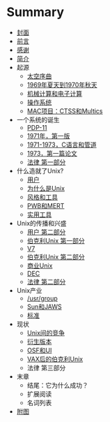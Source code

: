 # Summary

* [封面](README.md)
* [前言](mix/0-Preface.md)
* [感谢](mix/1-Acknowledgements.md)
* [简介](mix/2-Introduction.md)
* 起源
    * [太空序曲](chapters/0-Prelude_to_Space.md)
    * [1969年夏天到1970年秋天](chapters/1-Summer_1969-Fall_1970.md)
    * [机械计算和电子计算](chapters/2-Calculating_and_Computing.md)
    * [操作系统](chapters/3-Operating_System.md)
    * [MAC项目：CTSS和Multics](chapters/4-Project_MAC_CTSS_and_Multics.md)
* 一个系统的诞生
    * [PDP-11](chapters/5-The_PDP_11.md)
    * [1971年，第一版](chapters/6-First_Edition_1971.md)
    * [1971-1973，C语言和管道](chapters/7-C_and_pipes_1971_to_1973.md)
    * [1973，第一篇论文](chapters/8-The_First_Paper_1973.md)
    * [法律 第一部分](chapters/9-The_Law_Part_I.md)
* 什么造就了Unix?
    * [用户](chapters/10-The_Users.md)
    * [为什么是Unix](chapters/11-Why_Unix.md)
    * [风格和工具](chapters/12-Style_and_Tools.md)
    * [PWB和MERT](chapters/13-PWB_and_MERT.md)
    * [实用工具](chapters/14-Utilities.md)
* Unix的传播和兴盛
    * [用户 第二部分](chapters/15-The_Users_Part_II.md)
    * [伯克利Unix 第一部分](chapters/16-Berkeley_Unix_Part_I.md)
    * [V7](chapters/17-Version_7.md)
    * [伯克利Unix 第二部分](chapters/18-Berkeley_Unix_Part_II.md)
    * [商业Unix](chapters/19-Commercial_Unix.md)
    * [DEC](chapters/20-DEC.md)
    * [法律 第二部分](chapters/21-The_Law_Part_II.md)
* Unix产业
    * [\/usr\/group](chapters/22-usr_group.md)
    * [Sun和JAWS](chapters/23-Sun_and_JAWS.md)
    * [标准](chapters/24-Standards.md)
* 现状
    * [Unix间的竞争](chapters/25-Dulling_Unixes.md)
    * [衍生版本](chapters/26-Offspring_Systems.md)
    * [OSF和UI](chapters/27-OSF_and_UI.md)
    * [VAX后的伯克利Unix](chapters/28-Berkeley_Unix_After_the_VAX.md)
    * 法律 第三部分
* 末章
    * 结尾：它为什么成功？
    * 扩展阅读
    * 名词列表
* [附图](mix/3-Attached_Photos.md)
